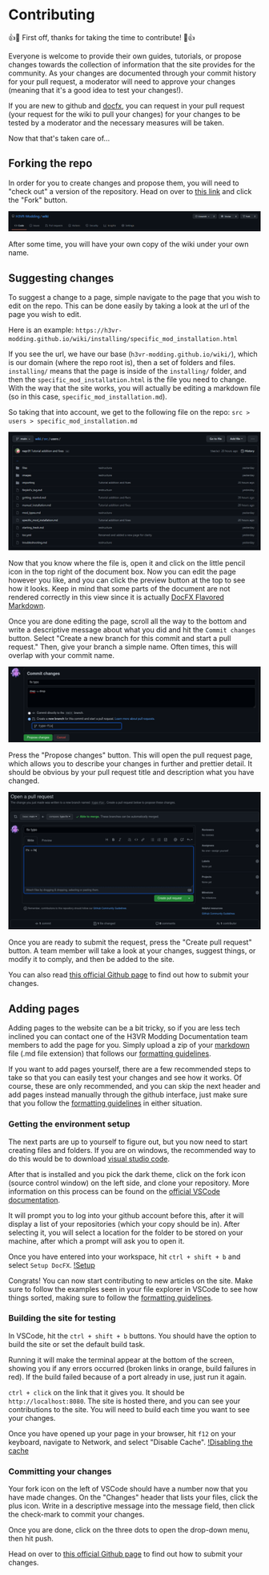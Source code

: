 # Contributing

:+1::tada: First off, thanks for taking the time to contribute! :tada::+1:

Everyone is welcome to provide their own guides, tutorials, or propose changes towards the collection of information that the site provides for the community. As your changes are documented through your commit history for your pull request, a moderator will need to approve your changes (meaning that it's a good idea to test your changes!).

If you are new to github and [docfx](https://dotnet.github.io/docfx/index.html), you can request in your pull request (your request for the wiki to pull your changes) for your changes to be tested by a moderator and the necessary measures will be taken.

Now that that's taken care of...

## Forking the repo

In order for you to create changes and propose them, you will need to "check out" a version of the repository. Head on over to [this link](https://github.com/H3VR-Modding/wiki) and click the "Fork" button.

![fork header](images/fork_header.png)

After some time, you will have your own copy of the wiki under your own name.

## Suggesting changes

To suggest a change to a page, simple navigate to the page that you wish to edit on the repo. This can be done easily by taking a look at the url of the page you wish to edit.

Here is an example:
`https://h3vr-modding.github.io/wiki/installing/specific_mod_installation.html`

If you see the url, we have our base (`h3vr-modding.github.io/wiki/`), which is our domain (where the repo root is), then a set of folders and files. `installing/` means that the page is inside of the `installing/` folder, and then the `specific_mod_installation.html` is the file you need to change. With the way that the site works, you will actually be editing a markdown file (so in this case, `specific_mod_installation.md`).

So taking that into account, we get to the following file on the repo:
`src > users > specific_mod_installation.md`

![file location](images/file_location.png)

Now that you know where the file is, open it and click on the little pencil icon in the top right of the document box. Now you can edit the page however you like, and you can click the preview button at the top to see how it looks. Keep in mind that some parts of the document are not rendered correctly in this view since it is actually [DocFX Flavored Markdown](https://dotnet.github.io/docfx/spec/docfx_flavored_markdown.html).

Once you are done editing the page, scroll all the way to the bottom and write a descriptive message about what you did and hit the `Commit changes` button. Select "Create a new branch for this commit and start a pull request." Then, give your branch a simple name. Often times, this will overlap with your commit name.

![commit dialogue](images/commit_dialogue.png)

Press the "Propose changes" button. This will open the pull request page, which allows you to describe your changes in further and prettier detail. It should be obvious by your pull request title and description what you have changed.

![pull request page](images/pull_request.png)

Once you are ready to submit the request, press the "Create pull request" button. A team member will take a look at your changes, suggest things, or modify it to comply, and then be added to the site.

You can also read [this official Github page](https://docs.github.com/en/github/collaborating-with-pull-requests/proposing-changes-to-your-work-with-pull-requests/creating-a-pull-request) to find out how to submit your changes.

## Adding pages

Adding pages to the website can be a bit tricky, so if you are less tech inclined you can contact one of the H3VR Modding Documentation team members to add the page for you. Simply upload a zip of your [markdown](https://github.com/adam-p/markdown-here/wiki/Markdown-Cheatsheet) file (.md file extension) that follows our [formatting guidelines](formatting.md).

If you want to add pages yourself, there are a few recommended steps to take so that you can easily test your changes and see how it works. Of course, these are only recommended, and you can skip the next header and add pages instead manually through the github interface, just make sure that you follow the [formatting guidelines](formatting.md) in either situation.

### Getting the environment setup

The next parts are up to yourself to figure out, but you now need to start creating files and folders. If you are on windows, the recommended way to do this would be to download [visual studio code](https://code.visualstudio.com).

After that is installed and you pick the dark theme, click on the fork icon (source control window) on the left side, and clone your repository. More information on this process can be found on the [official VSCode documentation](https://code.visualstudio.com/docs/editor/github#_setting-up-a-repository).

It will prompt you to log into your github account before this, after it will display a list of your repositories (which your copy should be in). After selecting it, you will select a location for the folder to be stored on your machine, after which a prompt will ask you to open it.

Once you have entered into your workspace, hit `ctrl + shift + b` and select `Setup DocFX`. [!Setup](images/setup_docfx)

Congrats! You can now start contributing to new articles on the site. Make sure to follow the examples seen in your file explorer in VSCode to see how things sorted, making sure to follow the [formatting guidelines](formatting.md).

### Building the site for testing

In VSCode, hit the `ctrl + shift + b` buttons. You should have the option to build the site or set the default build task.

Running it will make the terminal appear at the bottom of the screen, showing you if any errors occurred (broken links in orange, build failures in red). If the build failed because of a port already in use, just run it again.

`ctrl + click` on the link that it gives you. It should be `http://localhost:8080`. The site is hosted there, and you can see your contributions to the site. You will need to build each time you want to see your changes.

Once you have opened up your page in your browser, hit `f12` on your keyboard, navigate to Network, and select "Disable Cache". [!Disabling the cache](images/network_disablecache)

### Committing your changes

Your fork icon on the left of VSCode should have a number now that you have made changes. On the "Changes" header that lists your files, click the plus icon. Write in a descriptive message into the message field, then click the check-mark to commit your changes.

Once you are done, click on the three dots to open the drop-down menu, then hit push. 

Head on over to [this official Github page](https://docs.github.com/en/github/collaborating-with-pull-requests/proposing-changes-to-your-work-with-pull-requests/creating-a-pull-request) to find out how to submit your changes.
